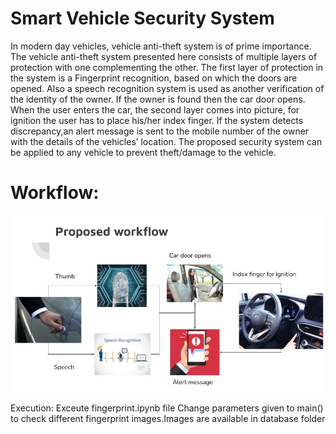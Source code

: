 # Smart Vehicle Security System

In modern day vehicles, vehicle anti-theft system is of prime importance. The vehicle anti-theft system presented here consists of multiple layers of protection with one complementing the other. The first layer of protection in the system is a Fingerprint recognition, based on which the doors are opened. Also a speech recognition system is used as another verification of the identity of the owner. If the owner is found then the car door opens. When the user enters the car, the second layer comes into picture, for ignition the user has to place his/her index finger. If the system detects discrepancy,an alert message is sent to the mobile number of the owner with the details of the vehicles’ location. 
The proposed security system can be applied to any vehicle to prevent theft/damage to the vehicle.

# Workflow:
![](database/workflow.jpg)



Execution:
Exceute fingerprint.ipynb file
Change parameters given to main() to check different fingerprint images.Images are available in database folder
